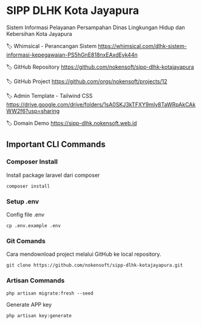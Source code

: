 # SIPP DLHK Kota Jayapura
Sistem Informasi Pelayanan Persampahan  Dinas Lingkungan Hidup dan Kebersihan Kota Jayapura

🏷️ Whimsical - Perancangan Sistem
https://whimsical.com/dlhk-sistem-informasi-kepegawaian-PS5hGnE818nxEAxdEyk44n

🏷️ GitHub Repository
https://github.com/nokensoft/sipp-dlhk-kotajayapura

🏷️ GitHub Project
https://github.com/orgs/nokensoft/projects/12

🏷️ Admin Template - Tailwind CSS
https://drive.google.com/drive/folders/1sA0SKJ3kTFXY9mIy8TaWRpAkCAkWW2f6?usp=sharing

🏷️ Domain Demo
https://sipp-dlhk.nokensoft.web.id

## Important CLI Commands

### Composer Install
Install package laravel dari composer
```
composer install
```

### Setup .env

Config file .env
```
cp .env.example .env
```

### Git Comands

Cara mendownload project melalui GitHub ke local repository.
```
git clone https://github.com/nokensoft/sipp-dlhk-kotajayapura.git
```

### Artisan Commands
```
php artisan migrate:fresh --seed
```

Generate APP key 
```
php artisan key:generate
```



